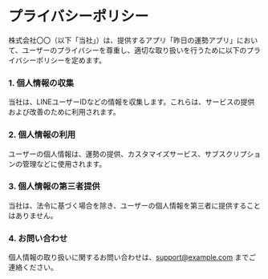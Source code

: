 # プライバシーポリシー

株式会社〇〇（以下「当社」）は、提供するアプリ「昨日の運勢アプリ」において、ユーザーのプライバシーを尊重し、適切な取り扱いを行うために以下のプライバシーポリシーを定めます。

### 1. 個人情報の収集
当社は、LINEユーザーIDなどの情報を収集します。これらは、サービスの提供および改善のために利用されます。

### 2. 個人情報の利用
ユーザーの個人情報は、運勢の提供、カスタマイズサービス、サブスクリプションの管理などに使用されます。

### 3. 個人情報の第三者提供
当社は、法令に基づく場合を除き、ユーザーの個人情報を第三者に提供することはありません。

### 4. お問い合わせ
個人情報の取り扱いに関するお問い合わせは、support@example.com までご連絡ください。
